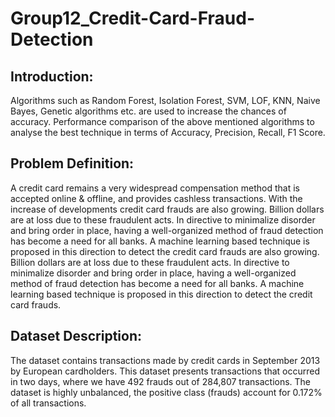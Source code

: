 # Group12_Credit-Card-Fraud-Detection

## Introduction:
Algorithms such as Random Forest, Isolation Forest, SVM, LOF, KNN, Naive Bayes, Genetic algorithms etc. are used to increase the chances of accuracy.
Performance comparison of the above mentioned algorithms to analyse the best technique in terms of Accuracy, Precision, Recall, F1 Score.

## Problem Definition:
A credit card remains a very widespread compensation method that is accepted online & offline, and provides cashless transactions. With the increase of developments credit card frauds are also growing. Billion dollars are at loss due to these fraudulent acts. In directive to minimalize disorder and bring order in place, having a well-organized method of fraud detection has become a need for all banks. A machine learning based technique is proposed in this direction to detect the credit card frauds are also growing. 
Billion dollars are at loss due to these fraudulent acts. In directive to minimalize disorder and bring order in place, having a well-organized method of fraud detection has become a need for all banks. A machine learning based technique is proposed in this direction to detect the credit card frauds.

## Dataset Description:
The dataset contains transactions made by credit cards in September 2013 by European cardholders. This dataset presents transactions that occurred in two days, where we have 492 frauds out of 284,807 transactions. The dataset is highly unbalanced, the positive class (frauds) account for 0.172% of all transactions.
